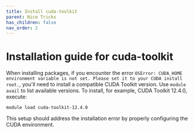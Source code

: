 ```yaml
---
title: Install cuda-toolkit
parent: Nice Tricks
has_children: false
nav_order: 2
---
```


# Installation guide for cuda-toolkit


When installing packages, if you encounter the error `OSError: CUDA_HOME environment variable is not set. Please set it to your CUDA install root.`, you'll need to install a compatible CUDA Toolkit version. Use `module avail` to list available versions. To install, for example, CUDA Toolkit 12.4.0, execute:

```
module load cuda-toolkit-12.4.0
```

This setup should address the installation error by properly configuring the CUDA environment.
